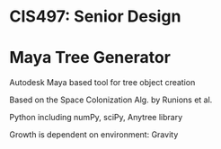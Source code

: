 # CIS497: Senior Design

# Maya Tree Generator

Autodesk Maya based tool for tree object creation

Based on the Space Colonization Alg. by Runions et al.

Python including numPy, sciPy, Anytree library

Growth is dependent on environment: Gravity


